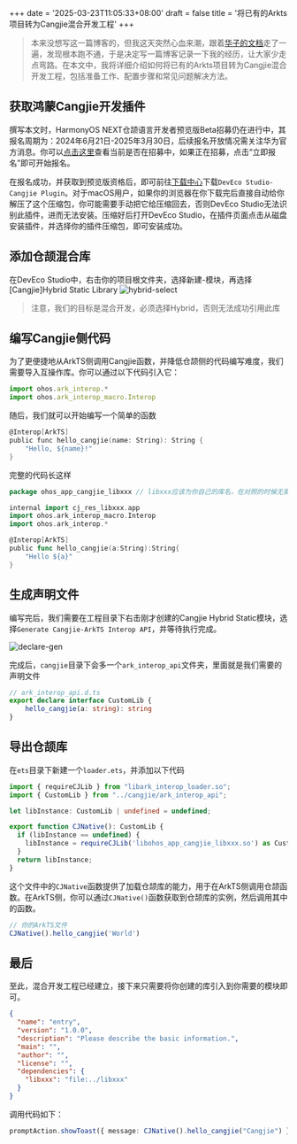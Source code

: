 +++
date = '2025-03-23T11:05:33+08:00'
draft = false
title = '将已有的Arkts项目转为Cangjie混合开发工程'
+++

> 本来没想写这一篇博客的，但我这天突然心血来潮，跟着[华子的文档](https://developer.huawei.com/consumer/cn/doc/cangjie-guides-V5/cj-cangjie-in-arkts-V5#实现仓颉互操作模块)走了一遍，发现根本跑不通，于是决定写一篇博客记录一下我的经历，让大家少走点弯路。在本文中，我将详细介绍如何将已有的Arkts项目转为Cangjie混合开发工程，包括准备工作、配置步骤和常见问题解决方法。

## 获取鸿蒙Cangjie开发插件

撰写本文时，HarmonyOS NEXT仓颉语言开发者预览版Beta招募仍在进行中，其报名周期为：2024年6月21日-2025年3月30日，后续报名开放情况需关注华为官方消息。你可以[点击这里](https://developer.huawei.com/consumer/cn/activityDetail/cangjie-beta/)查看当前是否在招募中，如果正在招募，点击“立即报名”即可开始报名。

在报名成功，并获取到预览版资格后，即可前往[下载中心](https://developer.huawei.com/consumer/cn/download/)下载`DevEco Studio-Cangjie Plugin`。对于macOS用户，如果你的浏览器在你下载完后直接自动给你解压了这个压缩包，你可能需要手动把它给压缩回去，否则DevEco Studio无法识别此插件，进而无法安装。压缩好后打开DevEco Studio，在插件页面点击从磁盘安装插件，并选择你的插件压缩包，即可安装成功。

## 添加仓颉混合库

在DevEco Studio中，右击你的项目根文件夹，选择新建-模块，再选择[Cangjie]Hybrid Static Library
![hybrid-select](img/cj-hybrid-1.png)

> 注意，我们的目标是混合开发，必须选择Hybrid，否则无法成功引用此库

## 编写Cangjie侧代码

为了更便捷地从ArkTS侧调用Cangjie函数，并降低仓颉侧的代码编写难度，我们需要导入互操作库。你可以通过以下代码引入它：

```ts
import ohos.ark_interop.*
import ohos.ark_interop_macro.Interop
```

随后，我们就可以开始编写一个简单的函数

```c
@Interop[ArkTS]
public func hello_cangjie(name: String): String {
    "Hello, ${name}!"
}
```

完整的代码长这样

```go
package ohos_app_cangjie_libxxx // libxxx应该为你自己的库名，在对照的时候无需参考

internal import cj_res_libxxx.app
import ohos.ark_interop_macro.Interop
import ohos.ark_interop.*

@Interop[ArkTS]
public func hello_cangjie(a:String):String{
    "Hello ${a}"
}
```

## 生成声明文件

编写完后，我们需要在工程目录下右击刚才创建的Cangjie Hybrid Static模块，选择`Generate Cangjie-ArkTS Interop API`，并等待执行完成。

![declare-gen](img/cj-hybrid-2.png)

完成后，`cangjie`目录下会多一个`ark_interop_api`文件夹，里面就是我们需要的声明文件

```ts
// ark_interop_api.d.ts
export declare interface CustomLib {
    hello_cangjie(a: string): string
}
```

## 导出仓颉库

在`ets`目录下新建一个`loader.ets`，并添加以下代码

```ts
import { requireCJLib } from "libark_interop_loader.so";
import { CustomLib } from "../cangjie/ark_interop_api";

let libInstance: CustomLib | undefined = undefined;

export function CJNative(): CustomLib {
  if (libInstance == undefined) {
    libInstance = requireCJLib('libohos_app_cangjie_libxxx.so') as CustomLib;
  }
  return libInstance;
}
````

这个文件中的`CJNative`函数提供了加载仓颉库的能力，用于在ArkTS侧调用仓颉函数。在ArkTS侧，你可以通过`CJNative()`函数获取到仓颉库的实例，然后调用其中的函数。

```ts
// 你的ArkTS文件
CJNative().hello_cangjie('World')
```

## 最后

至此，混合开发工程已经建立，接下来只需要将你创建的库引入到你需要的模块即可。

```json
{
  "name": "entry",
  "version": "1.0.0",
  "description": "Please describe the basic information.",
  "main": "",
  "author": "",
  "license": "",
  "dependencies": {
    "libxxx": "file:../libxxx"
  }
}
```

调用代码如下：

```ts
promptAction.showToast({ message: CJNative().hello_cangjie("Cangjie") });
```
